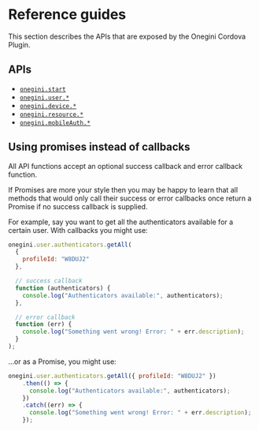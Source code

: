 # Reference guides

This section describes the APIs that are exposed by the Onegini Cordova Plugin.

## APIs

  * [`onegini.start`](start.md)
  * [`onegini.user.*`](user/introduction.md)
  * [`onegini.device.*`](device/introduction.md)
  * [`onegini.resource.*`](resource/introduction.md)
  * [`onegini.mobileAuth.*`](mobileAuthentication/introduction.md)

## Using promises instead of callbacks

All API functions accept an optional success callback and error callback function.

If Promises are more your style then you may be happy to learn that all methods that would only call their success or error callbacks once return a Promise if no success callback is supplied.

For example, say you want to get all the authenticators available for a certain user. With callbacks you might use:

```js
onegini.user.authenticators.getAll(
  {
    profileId: "W8DUJ2"
  },

  // success callback
  function (authenticators) {
    console.log("Authenticators available:", authenticators);
  },

  // error callback
  function (err) {
    console.log("Something went wrong! Error: " + err.description);
  }
);
```

...or as a Promise, you might use:

```js
onegini.user.authenticators.getAll({ profileId: "W8DUJ2" })
    .then(() => {
      console.log("Authenticators available:", authenticators);
    })
    .catch((err) => {
      console.log("Something went wrong! Error: " + err.description);
    });
```

